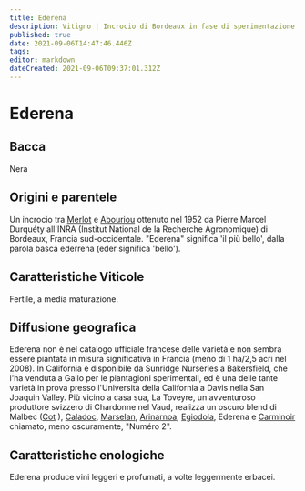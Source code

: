 ```yaml
---
title: Ederena
description: Vitigno | Incrocio di Bordeaux in fase di sperimentazione in California.
published: true
date: 2021-09-06T14:47:46.446Z
tags: 
editor: markdown
dateCreated: 2021-09-06T09:37:01.312Z
---
```


# Ederena

## Bacca
Nera

## Origini e parentele
Un incrocio tra [Merlot](/vitigni/Francia/bacca-nera/merlot) e [Abouriou](/vitigni/Francia/bacca-nera/abouriou) ottenuto nel 1952 da Pierre Marcel Durquéty all'INRA (Institut National de la Recherche Agronomique) di Bordeaux, Francia sud-occidentale. "Ederena" significa 'il più bello', dalla parola basca ederrena (eder significa 'bello').

## Caratteristiche Viticole

Fertile, a media maturazione.

## Diffusione geografica

Ederena non è nel catalogo ufficiale francese delle varietà e non sembra essere piantata in misura significativa in Francia (meno di 1 ha/2,5 acri nel 2008). In California è disponibile da Sunridge Nurseries a Bakersfield, che l'ha venduta a Gallo per le piantagioni sperimentali, ed è una delle tante varietà in prova presso l'Università della California a Davis nella San Joaquin Valley. Più vicino a casa sua, La Toveyre, un avventuroso produttore svizzero di Chardonne nel Vaud, realizza un oscuro blend di Malbec ([Cot](/vitigni/bacca-nera/cot) ), [Caladoc](/vitigni/bacca-nera/caladoc), [Marselan](/vitigni/bacca-nera/marselan), [Arinarnoa](/vitigni/bacca-nera/arinarnoa), [Egiodola](/vitigni/bacca-nera/egiodiola), Ederena e [Carminoir](/vitigni/bacca-nera/carminoir) chiamato, meno oscuramente, "Numéro 2". 

## Caratteristiche enologiche

Ederena produce vini leggeri e profumati, a volte leggermente erbacei.
